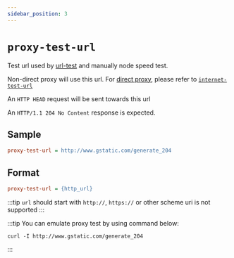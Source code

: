 ```yaml
---
sidebar_position: 3
---
```


# `proxy-test-url`

Test url used by [url-test](/docs/profile-format/proxygroup/auto) and manually node speed test.

Non-direct proxy will use this url. For [direct proxy](/docs/profile-format/proxy/built-in-proxy/direct), please refer to [`internet-test-url`](./internet_test_url)

An `HTTP HEAD` request will be sent towards this url

An `HTTP/1.1 204 No Content` response is expected.

## Sample

```ini
proxy-test-url = http://www.gstatic.com/generate_204
```

## Format

```ini
proxy-test-url = {http_url}
```

:::tip
`url` should start with `http://`, `https://` or other scheme uri is not supported
:::

:::tip
You can emulate proxy test by using command below:
```shell
curl -I http://www.gstatic.com/generate_204
```
:::